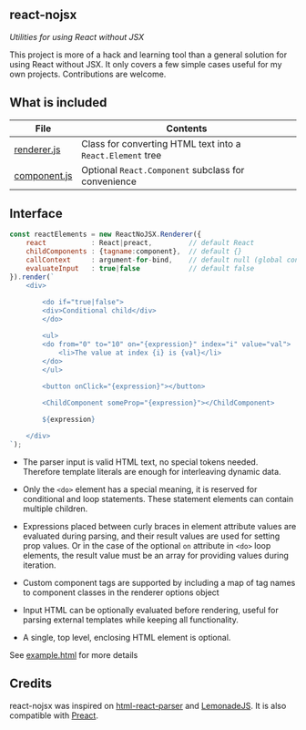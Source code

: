 react-nojsx
-----------

*Utilities for using React without JSX*

This project is more of a hack and learning tool than a general solution for
using React without JSX. It only covers a few simple cases useful for my own
projects. Contributions are welcome.

What is included
----------------

| File | Contents
|------|---------
| [renderer.js](https://github.com/lucianoiam/react-nojsx/blob/master/renderer.js) | Class for converting HTML text into a `React.Element` tree
| [component.js](https://github.com/lucianoiam/react-nojsx/blob/master/component.js) | Optional `React.Component` subclass for convenience

Interface
---------

```js
const reactElements = new ReactNoJSX.Renderer({
    react           : React|preact,         // default React
    childComponents : {tagname:component},  // default {}
    callContext     : argument-for-bind,    // default null (global context)
    evaluateInput   : true|false            // default false
}).render(`
    <div>
        
        <do if="true|false">
        <div>Conditional child</div>
        </do>

        <ul>
        <do from="0" to="10" on="{expression}" index="i" value="val">
            <li>The value at index {i} is {val}</li>
        </do>
        </ul>
        
        <button onClick="{expression}"></button>

        <ChildComponent someProp="{expression}"></ChildComponent>

        ${expression}

    </div>
`);
```

- The parser input is valid HTML text, no special tokens needed. Therefore 
template literals are enough for interleaving dynamic data.

- Only the `<do>` element has a special meaning, it is reserved for conditional
and loop statements. These statement elements can contain multiple children.

- Expressions placed between curly braces in element attribute values are
evaluated during parsing, and their result values are used for setting prop
values. Or in the case of the optional `on` attribute in `<do>` loop elements,
the result value must be an array for providing values during iteration.

- Custom component tags are supported by including a map of tag names to
component classes in the renderer options object

- Input HTML can be optionally evaluated before rendering, useful for parsing
external templates while keeping all functionality.

- A single, top level, enclosing HTML element is optional.

See [example.html](https://github.com/lucianoiam/react-nojsx/blob/master/example.html)
for more details

Credits
-------

react-nojsx was inspired on [html-react-parser](https://github.com/remarkablemark/html-react-parser)
and [LemonadeJS](https://github.com/lemonadejs/lemonadejs). It is also
compatible with [Preact](https://preactjs.com).
